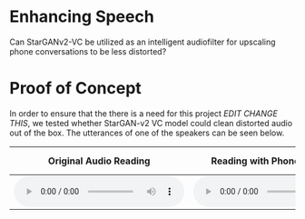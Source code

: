 # Enhancing Speech

Can StarGANv2-VC be utilized as an intelligent audiofilter for upscaling phone conversations to be less distorted?

# Proof of Concept

In order to ensure that the there is a need for this project *EDIT CHANGE THIS*, we tested whether StarGAN-v2 VC model could clean distorted audio out of the box. The utterances of one of the speakers can be seen below.

<table>
  <thead>
    <tr>
      <th style="text-align: center">Original Audio Reading</th>
      <th style="text-align: center">Reading with Phone Distortion</th>
      <th style="text-align: center">StarGAN Mapping (Distortion → Orignal)</th>
    </tr>
  </thead>
  <tbody>
    <tr>
      <td style="text-align: center"><audio controls="controls">  <source type="audio/wav" src="https://raw.githubusercontent.com/jonpodtu/EnhancingSpeech_02456/master/docs/samples/original.wav" />&lt;/source&gt; </audio></td>
      <td style="text-align: center"><audio controls="controls">  <source type="audio/wav" src="https://raw.githubusercontent.com/jonpodtu/EnhancingSpeech_02456/master/docs/samples/distorted.wav" />&lt;/source&gt; </audio></td>
      <td style="text-align: center"><audio controls="controls">  <source type="audio/wav" src="https://raw.githubusercontent.com/jonpodtu/EnhancingSpeech_02456/master/docs/samples/reconstructed.wav" />&lt;/source&gt; </audio></td>
    </tr>
  </tbody>
</table>